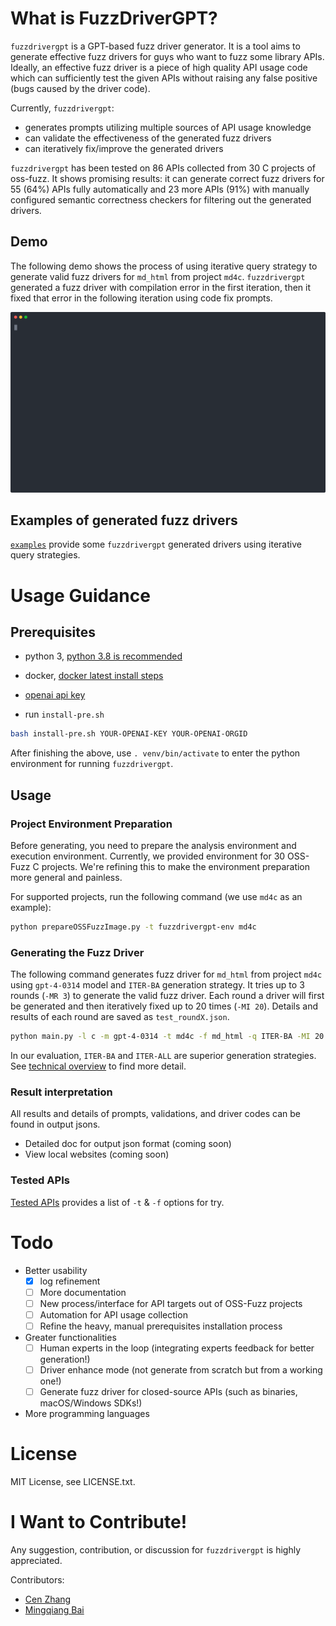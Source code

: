 # What is FuzzDriverGPT?

`fuzzdrivergpt` is a GPT-based fuzz driver generator.
It is a tool aims to generate effective fuzz drivers for guys who want to fuzz some library APIs.
Ideally, an effective fuzz driver is a piece of high quality API usage code which can sufficiently test the given APIs without raising any false positive (bugs caused by the driver code).

Currently, `fuzzdrivergpt`:
- generates prompts utilizing multiple sources of API usage knowledge
- can validate the effectiveness of the generated fuzz drivers
- can iteratively fix/improve the generated drivers

`fuzzdrivergpt` has been tested on 86 APIs collected from 30 C projects of oss-fuzz. It shows promising results: it can generate correct fuzz drivers for 55 (64%) APIs fully automatically and 23 more APIs (91%) with manually configured semantic correctness checkers for filtering out the generated drivers.

## Demo

The following demo shows the process of using iterative query strategy to generate valid fuzz drivers for `md_html` from project `md4c`.
`fuzzdrivergpt` generated a fuzz driver with compilation error in the first iteration, then it fixed that error in the following iteration using code fix prompts.

![video demo](doc/demo/demo.svg)

## Examples of generated fuzz drivers

[`examples`](https://github.com/occia/fuzzdrivergpt/tree/main/examples) provide some `fuzzdrivergpt` generated drivers using iterative query strategies.


# Usage Guidance

## Prerequisites

- python 3, [python 3.8 is recommended](https://docs.python-guide.org/starting/install3/linux/)

- docker, [docker latest install steps](https://docs.docker.com/desktop/install/linux-install/)

- [openai api key](https://help.openai.com/en/articles/4936850-where-do-i-find-my-secret-api-key)

- run `install-pre.sh`

```bash
bash install-pre.sh YOUR-OPENAI-KEY YOUR-OPENAI-ORGID
```

After finishing the above, use `. venv/bin/activate` to enter the python environment for running `fuzzdrivergpt`.

## Usage 

### Project Environment Preparation

Before generating, you need to prepare the analysis environment and execution environment. Currently, we provided environment for 30 OSS-Fuzz C projects. We're refining this to make the environment preparation more general and painless.

For supported projects, run the following command (we use `md4c` as an example):
```bash
python prepareOSSFuzzImage.py -t fuzzdrivergpt-env md4c
```

### Generating the Fuzz Driver

The following command generates fuzz driver for `md_html` from project `md4c` using `gpt-4-0314` model and `ITER-BA` generation strategy. It tries up to 3 rounds (`-MR 3`) to generate the valid fuzz driver. Each round a driver will first be generated and then iteratively fixed up to 20 times (`-MI 20`). Details and results of each round are saved as `test_roundX.json`.

```bash
python main.py -l c -m gpt-4-0314 -t md4c -f md_html -q ITER-BA -MI 20 -o test.json
```

In our evaluation, `ITER-BA` and `ITER-ALL` are superior generation strategies. See [technical overview](https://github.com/occia/fuzzdrivergpt/tree/main/doc/technical_overview.md) to find more detail.

### Result interpretation

All results and details of prompts, validations, and driver codes can be found in output jsons.

- Detailed doc for output json format (coming soon)
- View local websites (coming soon)

### Tested APIs

[Tested APIs](https://github.com/occia/fuzzdrivergpt/tree/main/doc/tested_apis.md) provides a list of `-t` & `-f` options for try.

# Todo

- Better usability
	- [x] log refinement
	- [ ] More documentation
	- [ ] New process/interface for API targets out of OSS-Fuzz projects
	- [ ] Automation for API usage collection
	- [ ] Refine the heavy, manual prerequisites installation process

- Greater functionalities
	- [ ] Human experts in the loop (integrating experts feedback for better generation!)
	- [ ] Driver enhance mode (not generate from scratch but from a working one!)
	- [ ] Generate fuzz driver for closed-source APIs (such as binaries, macOS/Windows SDKs!)

- More programming languages


# License

MIT License, see LICENSE.txt.


# I Want to Contribute!

Any suggestion, contribution, or discussion for `fuzzdrivergpt` is highly appreciated.

Contributors:
- [Cen Zhang](https://www.github.com/occia)
- [Mingqiang Bai](https://www.github.com/7zq12lvm-b)
